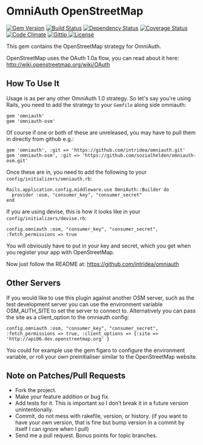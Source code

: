 # OmniAuth OpenStreetMap

[![Gem Version](https://fury-badge.herokuapp.com/rb/omniauth-osm.png)](http://badge.fury.io/rb/omniauth-osm)
[![Build Status](https://travis-ci.org/sozialhelden/omniauth-osm.png?branch=master)](https://travis-ci.org/sozialhelden/omniauth-osm)
[![Dependency Status](https://gemnasium.com/sozialhelden/omniauth-osm.png)](https://gemnasium.com/sozialhelden/omniauth-osm)
[![Coverage Status](https://coveralls.io/repos/sozialhelden/omniauth-osm/badge.png)](https://coveralls.io/r/sozialhelden/omniauth-osm)
[![Code Climate](https://codeclimate.com/github/sozialhelden/omniauth-osm.png)](https://codeclimate.com/github/sozialhelden/omniauth-osm)
[![Gittip ](http://img.shields.io/gittip/sozialhelden.png) ](https://gittip.com/sozialhelden)
[![License](http://img.shields.io/license/MIT.png?color=green) ](https://github.com/sozialhelden/omniauth-osm/blob/master/LICENSE.md)

This gem contains the OpenStreetMap strategy for OmniAuth.

OpenStreetMap uses the OAuth 1.0a flow, you can read about it here: http://wiki.openstreetmap.org/wiki/OAuth

## How To Use It

Usage is as per any other OmniAuth 1.0 strategy. So let's say you're using Rails, you need to add the strategy to your `Gemfile` along side omniauth:

    gem 'omniauth'
    gem 'omniauth-osm'

Of course if one or both of these are unreleased, you may have to pull them in directly from github e.g.:

    gem 'omniauth', :git => 'https://github.com/intridea/omniauth.git'
    gem 'omniauth-osm', :git => 'https://github.com/sozialhelden/omniauth-osm.git'

Once these are in, you need to add the following to your `config/initializers/omniauth.rb`:

    Rails.application.config.middleware.use OmniAuth::Builder do
      provider :osm, "consumer_key", "consumer_secret"
    end

If you are using devise, this is how it looks like in your `config/initializers/devise.rb`:

    config.omniauth :osm, "consumer_key", "consumer_secret", :fetch_permissions => true

You will obviously have to put in your key and secret, which you get when you register your app with OpenStreetMap.

Now just follow the README at: https://github.com/intridea/omniauth

## Other Servers

If you would like to use this plugin against another OSM server, such as the test development server you can use the environment variable OSM_AUTH_SITE to set the server to connect to. Alternatively you can pass the site as a client_option to the omniauth config:

    config.omniauth :osm, "consumer_key", "consumer_secret", :fetch_permissions => true, :client_options => {:site => 'http://api06.dev.openstreetmap.org' }

You could for example use the gem figaro to configure the environment variable, or roll your own preinitialiser similar to the OpenStreetMap website.

## Note on Patches/Pull Requests

- Fork the project.
- Make your feature addition or bug fix.
- Add tests for it. This is important so I don’t break it in a future version unintentionally.
- Commit, do not mess with rakefile, version, or history. (if you want to have your own version, that is fine but bump version in a commit by itself I can ignore when I pull)
- Send me a pull request. Bonus points for topic branches.

